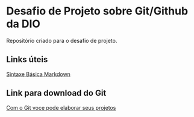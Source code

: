 # Desafio de Projeto sobre Git/Github da DIO
Repositório criado para o desafio de projeto.

## Links úteis 
[Sintaxe Básica Markdown](https://www.markdownguide.org/basic-syntax/)

## Link para download do Git
[Com o Git voce pode elaborar seus projetos](https://git-scm.com)
